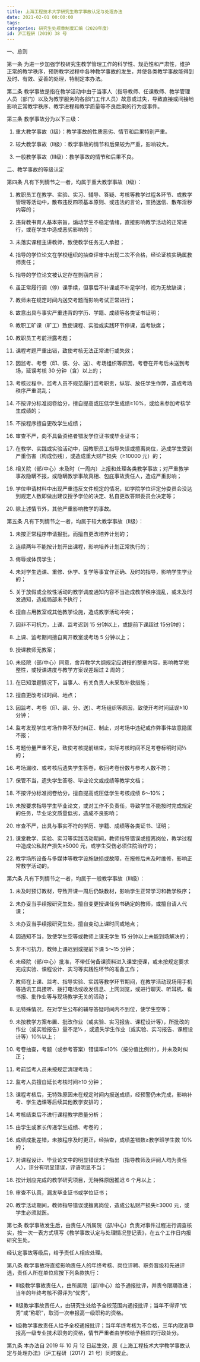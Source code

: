 ```yaml
---
title: 上海工程技术大学研究生教学事故认定与处理办法
date: 2021-02-01 00:00:00
tags: 
categories: 研究生处规章制度汇编（2020年度）
id: 沪工程研〔2019〕38 号
---
```


一、总则

第一条 为进一步加强学校研究生教学管理工作的科学性、规范性和严肃性，维护正常的教学秩序，预防教学过程中各种教学事故的发生，并使各类教学事故能得到及时、有效、妥善的处理，特制定本办法。

第二条 教学事故是指在教学活动中由于当事人（指导教师、任课教师、教学管理人员（部门）以及为教学服务的各部门工作人员）故意或过失，导致直接或间接地影响正常教学秩序、教学进程和教学质量等不良后果的行为或事件。

第三条 教学事故分为以下三级：

1.  重大教学事故（Ⅰ级）：教学事故的性质恶劣、情节和后果特别严重。

2.  较大教学事故（Ⅱ级）：教学事故的情节和后果较为严重，影响较大。

3.  一般教学事故（Ⅲ级）：教学事故的情节和后果不良。

二、教学事故的等级认定

第四条 凡有下列情节之一者，均属于重大教学事故（Ⅰ级）：

1.  教职员工在教学、实验、实习、辅导、答疑、考核等教学过程各环节、或教学管理等活动中，散布违反四项基本原则、或违法的言论，宣扬迷信、散布淫秽内容的；

2.  违背教书育人基本宗旨，煽动学生不稳定情绪，直接影响教学活动的正常进行，或在学生中造成恶劣影响的；

3.  未落实课程主讲教师，致使教学任务无人承担；

4.  指导的学位论文在学校组织的抽查评审中出现二次不合格，经论证核实确属教师责任；

5.  指导的学位论文被认定存在剽窃内容；

6.  虽正常履行调（停）课手续，但事后不补课或不补足学时，视为无故缺课；

7.  教师未在规定时间内送交考题而影响考试正常进行；

8.  故意出具与事实严重违背的学历、学籍、成绩等各类证书证明；

9.  教职工旷课（旷工）致使课程、实验或实践环节停课，监考缺席；

10.  教职员工考前泄露考题；

11.  课程考题严重出错，致使考核无法正常进行或失效；

12.  因监考、考卷（印、装、分、送）、考场组织等原因，考卷在开考后未送到考场，延误考核 30 分钟（含）以上的；

13.  考核过程中，监考人员不规范履行监考职责，纵容、放任学生作弊，造成考场秩序严重混乱；

14.  不按评分标准阅卷给分，擅自提高或压低学生成绩≥10%，或给未参加考核学生成绩的；

15.  不按程序擅自更改学生成绩；

16.  审查不严，向不具备资格者错发学位证书或毕业证书；

17.  在教学、实践或实验活动中，因教职员工指导失误或擅离岗位，造成学生受到严重伤害（构成伤残），或造成重大财产损失（≥10000 元）的；

18.  相关院（部/中心）未及时（一周内）上报和处理各类教学事故；对严重教学事故隐瞒不报，或隐瞒教学事故真相、包庇事故责任人，造成严重影响；

19.  学位申请材料中出现严重违反文件规定的情况，如学院学位评定分委员会没达到规定人数即做出建议授予学位的决定、私自更改答辩委员会决定等；

20.  除上述情节外，其他严重影响教学的事故。

第五条 凡有下列情节之一者，均属于较大教学事故（Ⅱ级）：

1.  未按正常程序申请报批，而擅自更改培养计划的；

2.  连续两年不能按计划开出课程，影响培养计划正常执行的；

3.  侮辱或体罚学生；

4.  未对学生选课、重修、休学、复学等事宜作正确、及时的指导，影响学生学业的；

5.  关于放假或全校性活动的教学调度通知内容不当造成教学秩序混乱，或未及时发通知，造成局部未予执行；

6.  擅自占用教室或其他教学设施，造成教学活动冲突；

7.  因非不可抗力，上课、监考迟到 15 分钟以上，或提前下课超过 15分钟的；

8.  上课、监考期间擅自离开教室或考场 5 分钟以上；

9.  授课教师无教案；

10.  未经院（部/中心）同意，舍弃教学大纲规定应讲授的整章内容，影响教学完整性，或授课进度与教学方案误差超过 2 周的；

11.  在已知泄题情况下，当事人、有关负责人未采取补救措施；

12.  擅自更改考试时间、地点；

13.  因监考、考卷（印、装、分、送）、考场组织等原因，致使开考时间延误≥10 分钟；

14.  监考发现学生考场作弊不及时纠正、制止，对考场中违纪或作弊事件故意隐匿不报；

15.  考题份量严重不足，致使考核提前结束，实际考核时间不足考卷标明时间⅓ 的；

16.  考场漏收、或考核后遗失学生答卷，收回考卷份数与参考人数不符；

17.  保管不当，遗失学生答卷、毕业论文或成绩等教学文档；

18.  不按评分标准阅卷给分，擅自提高或压低学生考核成绩 6～10%；

19.  未按要求指导学生毕业论文，或对工作不负责任，导致学生不能按时完成规定的任务，毕业论文质量低劣，造成不良影响；

20.  审查不严，出具与事实不符的学历、学籍、成绩等各类证书、证明；

21.  课堂教学、实验、实习等实践活动期间，教师指导错误或擅离岗位，教学过程中造成公私财产损失≥5000 元，或学生受伤必须住院治疗的；

22.  教学场所设备与多媒体等教学设施缺损或故障，在报修后未及时维修，影响正常教学活动的。

第六条 凡有下列情节之一者，均属于一般教学事故（Ⅲ级）：

1.  未及时预订教材，导致开课一周后仍缺教材，影响学生正常学习和教学秩序；

2.  未办妥当手续报研究生处，擅自变更授课任务书确定的教师，或擅自请人代课；

3.  未办妥当手续报研究生处，擅自变动上课时间或地点；

4.  因通知不当，致使学生空等或教师上课无学生 15 分钟以上未能到场解决的；

5.  非不可抗力，教师上课迟到或提前下课 5～15 分钟；

6.  未经院（部/中心）批准，不带任何备课资料进入课堂授课，或未按规定要求完成实验、课程设计、实习等实践性环节的准备工作；

7.  教师在上课、监考、指导实验、实践等教学环节期间，在教学活动现场用手机等通讯工具接听、拨打电话或收发信息、上网浏览，或进行聊天、听耳机、看书报、批作业等与现场教学无关的活动；

8.  无特殊情况，在对学生公布的辅导答疑时间内不到位，使学生空等；

9.  未按教学方案布置、批改作业（或实验、实习报告、课程设计等），所批改的作业（或实验报告）量不足⅓ ，或遗失学生作业（或实验、实习报告、课程设计等）10%以上；

10.  考卷抽查，考题（或参考答案）错误率≥10%（按分值比例计），并未及时纠正；

11.  考前监考人员未按规定清理考场；

12.  监考人员擅自延长考核时间≥10 分钟；

13.  课程考核后，无特殊原因未在规定时间内报送成绩，经预警仍未完成，影响补考、学生选课等后续其他教学安排的；

14.  考核结束后不进行课程教学质量分析；

15.  由学生或家长传递学生成绩、考卷的；

16.  成绩成批差错，未按程序及时更正，经抽查，成绩差错数≥教学班学生数 10%的；

17.  对课程设计、毕业论文中的明显错误未予指出（指导教师及评阅人均为责任人），评分有明显错误，评语明显不当；

18.  按计划应完成的教学研究项目，无特殊原因推迟 6 个月以上；

19.  审查不认真，漏发毕业证书或学位证书；

20.  教学活动期间，教师指导错误或擅离岗位，造成公私财产损失≥3000 元，或学生必须就医。

第七条 教学事故发生后，由责任人所属院（部/中心）负责对事件过程进行调查核实，按一次一表方式填写《教学事故认定与处理情况登记表》，在五个工作日内报研究生处。

经认定事故等级后，给予责任人相应处理。

第八条 教学事故将直接影响责任人的年终考核、岗位评聘、职务晋级和先进评选，责任人所在单位应按下列条款执行：

- Ⅲ级教学事故责任人，由所属院（部/中心）给予通报批评，并责令限期改进；当年的年终考核不得评为“优秀”。

- Ⅱ级教学事故责任人，由研究生处给予全校范围内通报批评；当年不得评“优秀”或“称职”，取消一次申报高一级职称的资格。

- Ⅰ级教学事故责任人给予全校通报批评；当年年终考核为不合格，三年内取消申报高一级专业技术职务的资格，情节严重者由学校给予相应的行政处分。

第九条 本办法自 2019 年 10 月 12 日起生效，原《上海工程技术大学教学事故认定与处理办法》（沪工程研〔2017〕21 号）同时废止。
